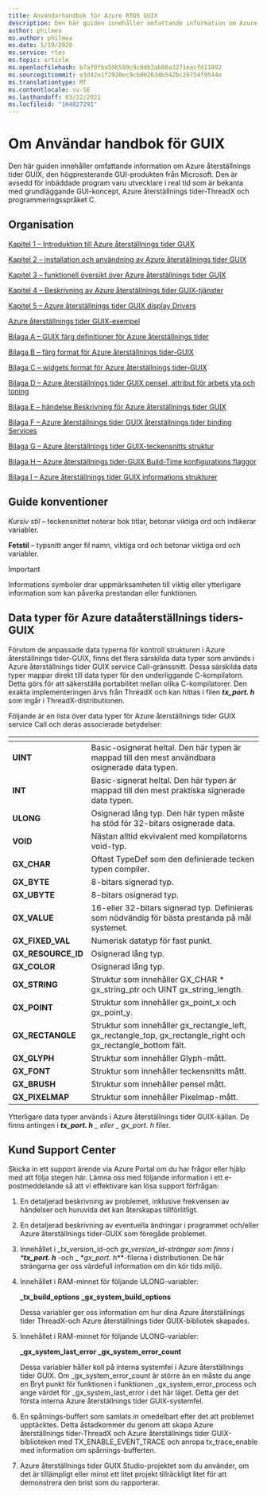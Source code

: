 ```yaml
---
title: Användarhandbok för Azure RTOS GUIX
description: Den här guiden innehåller omfattande information om Azure återställnings tider GUIX, den högpresterande GUI-produkten från Microsoft.
author: philmea
ms.author: philmea
ms.date: 5/19/2020
ms.service: rtos
ms.topic: article
ms.openlocfilehash: b7af0fba59b599c9c8db3ab80a3271eacfd11992
ms.sourcegitcommit: e3d42e1f2920ec9cb002634b542bc20754f9544e
ms.translationtype: MT
ms.contentlocale: sv-SE
ms.lasthandoff: 03/22/2021
ms.locfileid: "104827291"
---
```

# <a name="about-guix-user-guide"></a>Om Användar handbok för GUIX

Den här guiden innehåller omfattande information om Azure återställnings tider GUIX, den högpresterande GUI-produkten från Microsoft. Den är avsedd för inbäddade program varu utvecklare i real tid som är bekanta med grundläggande GUI-koncept, Azure återställnings tider-ThreadX och programmeringsspråket C.

## <a name="organization"></a>Organisation

[Kapitel 1 – Introduktion till Azure återställnings tider GUIX](chapter-1.md)

[Kapitel 2 – installation och användning av Azure återställnings tider GUIX](chapter-2.md)

[Kapitel 3 – funktionell översikt över Azure återställnings tider GUIX](chapter-3.md)

[Kapitel 4 – Beskrivning av Azure återställnings tider GUIX-tjänster](chapter-4.md)

[Kapitel 5 – Azure återställnings tider GUIX display Drivers](chapter-5.md)  

[Azure återställnings tider GUIX-exempel](guix-example.md)

[Bilaga A – GUIX färg definitioner för Azure återställnings tider](appendix-a.md)

[Bilaga B – färg format för Azure återställnings tider-GUIX](appendix-b.md)

[Bilaga C – widgets format för Azure återställnings tider-GUIX](appendix-c.md)

[Bilaga D – Azure återställnings tider GUIX pensel, attribut för arbets yta och toning](appendix-d.md)

[Bilaga E – händelse Beskrivning för Azure återställnings tider GUIX](appendix-e.md)

[Bilaga F – Azure återställnings tider GUIX återställnings tider binding Services](appendix-f.md)

[Bilaga G – Azure återställnings tider GUIX-teckensnitts struktur](appendix-g.md)

[Bilaga H – Azure återställnings tider-GUIX Build-Time konfigurations flaggor](appendix-h.md)

[Bilaga I – Azure återställnings tider GUIX informations strukturer](appendix-i.md)

## <a name="guide-conventions"></a>Guide konventioner

*Kursiv stil* – teckensnittet noterar bok titlar, betonar viktiga ord och indikerar variabler.

**Fetstil** – typsnitt anger fil namn, viktiga ord och betonar viktiga ord och variabler.

> [!IMPORTANT]
> Informations symboler drar uppmärksamheten till viktig eller ytterligare information som kan påverka prestandan eller funktionen.

## <a name="azure-rtos-guix-data-types"></a>Data typer för Azure dataåterställnings tiders-GUIX

Förutom de anpassade data typerna för kontroll strukturen i Azure återställnings tider-GUIX, finns det flera särskilda data typer som används i Azure återställnings tider GUIX service Call-gränssnitt. Dessa särskilda data typer mappar direkt till data typer för den underliggande C-kompilatorn. Detta görs för att säkerställa portabilitet mellan olika C-kompilatorer. Den exakta implementeringen ärvs från ThreadX och kan hittas i filen ***tx_port. h*** som ingår i ThreadX-distributionen.

Följande är en lista över data typer för Azure återställnings tider GUIX service Call och deras associerade betydelser:

| <!-- --> | <!-- --> |
| --------------------- | --------------------------------------------------------------------------------------------------------------------- |
| **UINT**             | Basic-osignerat heltal. Den här typen är mappad till den mest användbara osignerade data typen.                                |
| **INT**              | Basic-signerat heltal. Den här typen är mappad till den mest praktiska signerade data typen.                                    |
| **ULONG**            | Osignerad lång typ. Den här typen måste ha stöd för 32-bitars osignerade data.                                                      |
| **VOID**             | Nästan alltid ekvivalent med kompilatorns void-typ.                                                                 |
| **GX_CHAR**         | Oftast TypeDef som den definierade tecken typen compiler.                                                               |
| **GX_BYTE**          | 8-bitars signerad typ.                                                                                                    |
| **GX_UBYTE**         | 8-bitars osignerad typ.                                                                                                  |
| **GX_VALUE**        | 16-eller 32-bitars signerad typ. Definieras som nödvändig för bästa prestanda på mål systemet.                                |
| **GX_FIXED_VAL**   | Numerisk datatyp för fast punkt.                                                                                        |
| **GX_RESOURCE_ID** | Osignerad lång typ.                                                                                                   |
| **GX_COLOR**        | Osignerad lång typ.                                                                                                   |
| **GX_STRING**       | Struktur som innehåller GX_CHAR \* gx_string_ptr och UINT gx_string_length.                                          |
| **GX_POINT**        | Struktur som innehåller gx_point_x och gx_point_y.                                                                   |
| **GX_RECTANGLE**    | Struktur som innehåller gx_rectangle_left, gx_rectangle_top, gx_rectangle_right och gx_rectangle_bottom fält. |
| **GX_GLYPH**        | Struktur som innehåller Glyph-mått.                                                                                   |
| **GX_FONT**         | Struktur som innehåller teckensnitts mått.                                                                                    |
| **GX_BRUSH**        | Struktur som innehåller pensel mått.                                                                               |
**GX_PIXELMAP**       | Struktur som innehåller Pixelmap-mått.

Ytterligare data typer används i Azure återställnings tider GUIX-källan. De finns antingen i ***tx_port. h** _ eller _ *_gx_port. h_** filer.

## <a name="customer-support-center"></a>Kund Support Center

Skicka in ett support ärende via Azure Portal om du har frågor eller hjälp med att följa stegen här. Lämna oss med följande information i ett e-postmeddelande så att vi effektivare kan lösa support förfrågan:

1. En detaljerad beskrivning av problemet, inklusive frekvensen av händelser och huruvida det kan återskapas tillförlitligt.

2. En detaljerad beskrivning av eventuella ändringar i programmet och/eller Azure återställnings tider-GUIX som föregåde problemet.

3. Innehållet i _tx_version_id-och _gx_version_id-strängar som finns i ***tx_port. h**_ -och _ *_gx_port. h_**-filerna i distributionen. De här strängarna ger oss värdefull information om din kör tids miljö.

4. Innehållet i RAM-minnet för följande ULONG-variabler:

    **_tx_build_options** **_gx_system_build_options**

    Dessa variabler ger oss information om hur dina Azure återställnings tider ThreadX-och Azure återställnings tider GUIX-bibliotek skapades.

5. Innehållet i RAM-minnet för följande ULONG-variabler:

    **_gx_system_last_error** **_gx_system_error_count**

    Dessa variabler håller koll på interna systemfel i Azure återställnings tider GUIX. Om _gx_system_error_count är större än en måste du ange en Bryt punkt för funktionen i funktionen _gx_system_error_process och ange värdet för _gx_system_last_error i det här läget. Detta ger det första interna Azure återställnings tider GUIX-systemfel.

6. En spårnings-buffert som samlats in omedelbart efter det att problemet upptäcktes. Detta åstadkommer du genom att skapa Azure återställnings tider-ThreadX och Azure återställnings tider GUIX-biblioteken med TX_ENABLE_EVENT_TRACE och anropa tx_trace_enable med information om spårnings-bufferten.

7. Azure återställnings tider GUIX Studio-projektet som du använder, om det är tillämpligt eller minst ett litet projekt tillräckligt litet för att demonstrera den brist som du rapporterar.
